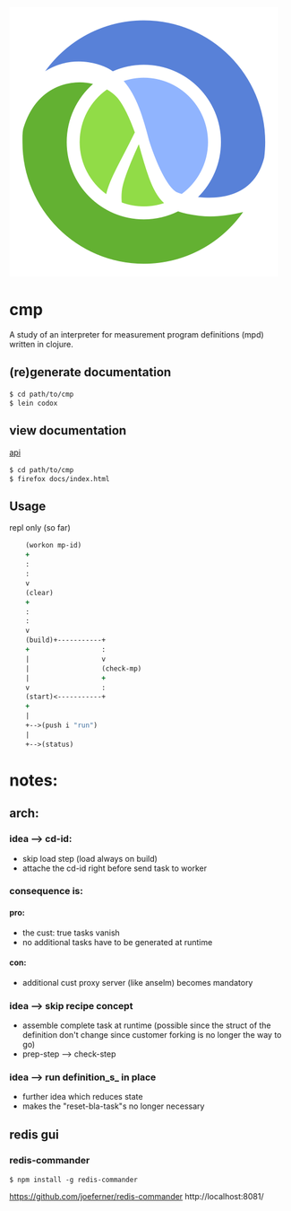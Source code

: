 ![cmp](./Clojure_logo.svg.png)

# cmp

A study of an interpreter for measurement program definitions (mpd) written in clojure.

## (re)generate documentation

```shell
$ cd path/to/cmp
$ lein codox
```

## view  documentation

[api](./docs/index.html)

```shell
$ cd path/to/cmp
$ firefox docs/index.html
```



## Usage

repl only (so far)

```clojure
    (workon mp-id)
    +
    :
    :
    v
    (clear)
    +
    :
    :
    v
    (build)+-----------+
    +                  :
    |                  v
    |                  (check-mp)
    |                  +
    v                  :
    (start)<-----------+
    +
    |
    +-->(push i "run")
    |
    +-->(status)
```


# notes:
## arch:
### idea --> cd-id:

- skip load step (load always on build)
- attache the cd-id right before send task to worker

### consequence is:

#### pro:
- the cust: true tasks vanish
- no additional tasks have to be generated at runtime

#### con:
- additional cust proxy server (like anselm) becomes mandatory

### idea --> skip recipe concept

- assemble complete task at runtime (possible since the
struct of the definition don't change since
customer forking is no longer the way to go) 
- prep-step --> check-step

### idea --> run definition_s_ in place

- further idea which reduces state
- makes the "reset-bla-task"s no longer necessary 

## redis gui
### redis-commander

```shell
$ npm install -g redis-commander
```

https://github.com/joeferner/redis-commander
http://localhost:8081/

